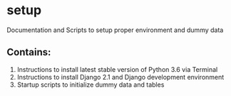 # setup
Documentation and Scripts to setup proper environment and dummy data

## Contains:
1. Instructions to install latest stable version of Python 3.6 via Terminal
2. Instructions to install Django 2.1 and Django development environment 
3. Startup scripts to initialize dummy data and tables
